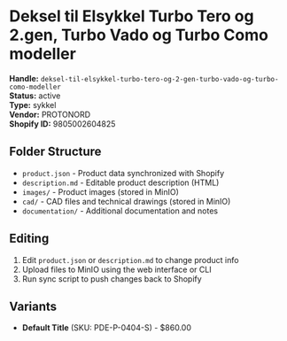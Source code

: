 # Deksel til Elsykkel Turbo Tero og 2.gen, Turbo Vado og Turbo Como modeller

**Handle:** `deksel-til-elsykkel-turbo-tero-og-2-gen-turbo-vado-og-turbo-como-modeller`  
**Status:** active  
**Type:** sykkel  
**Vendor:** PROTONORD  
**Shopify ID:** 9805002604825  

## Folder Structure

- `product.json` - Product data synchronized with Shopify
- `description.md` - Editable product description (HTML)
- `images/` - Product images (stored in MinIO)
- `cad/` - CAD files and technical drawings (stored in MinIO)
- `documentation/` - Additional documentation and notes

## Editing

1. Edit `product.json` or `description.md` to change product info
2. Upload files to MinIO using the web interface or CLI
3. Run sync script to push changes back to Shopify

## Variants

- **Default Title** (SKU: PDE-P-0404-S) - $860.00
